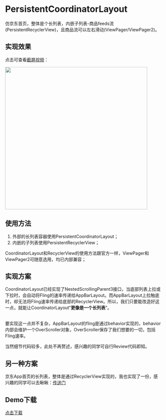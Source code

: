 # PersistentCoordinatorLayout

仿京东首页，整体是个长列表，内嵌子列表-商品feeds流(PersistentRecyclerView)，且商品流可以左右滑动(ViewPager/ViewPager2)。

## 实现效果
点击可查看[截屏视频](http://sistone.top/capture/video.html?content=PersistentCoordinatorLayout)：

<a href="http://sistone.top/capture/video.html?content=PersistentCoordinatorLayout">
    <img src="https://stone225.oss-cn-hangzhou.aliyuncs.com/jingdong.jpg" width="460"/>
</a>

## 使用方法
1. 外部的长列表容器使用PersistentCoordinatorLayout；
2. 内嵌的子列表使用PersistentRecyclerView；

CoordinatorLayout和RecyclerView的使用方法跟官方一样，ViewPager和ViewPager2可随意选用，均已内部兼容；

## 实现方案
CoordinatorLayout已经实现了NestedScrollingParent3接口，当底部列表上拉或下拉时，会自动将Fling的速率传递给AppBarLayout。而AppBarLayout上拉触底时，却无法将Fling速率传递给底部的RecyclerView。所以，我们只要能改造好这一点，就能让CoordinatorLayout“<b>更像是一个长列表</b>”。<br/><br/>

要实现这一点并不复杂，AppBarLayout的fling是通过behavior实现的，behavior内部会维护一个OverScroller对象，OverScroller保存了我们想要的一切，包括Fling速率。

当然细节代码较多，此处不再赘述，感兴趣的同学可自行Review代码即知。

## 另一种方案
京东App首页的长列表，整体是通过RecyclerView实现的，我也实现了一份，感兴趣的同学可以去瞅瞅：[传送门](https://github.com/xmuSistone/PersistentRecyclerView)

## Demo下载
[点击下载](https://github.com/xmuSistone/PersistentCoordinatorLayout/blob/master/PersistentCoordinatorLayout.apk?raw=true)
